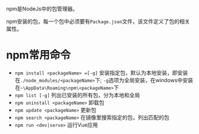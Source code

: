 npm是NodeJs中的包管理器。

npm安装的包，每一个包中必须要有`Package.json`文件，该文件定义了包的相关属性。
# npm常用命令
- `npm install <packageName> =[-g]` 安装指定包，默认为本地安装，即安装在`./node_modules/<packageName>`下; `-g`选项为全局安装，在windows中安装在`~\AppData\Roaming\npm\<packageName>`下
- `npm list [-g]` 列出已安装的所有包，分为本地和全局
- `npm uninstall <packageName>` 卸载包
- `npm update <packageName>` 更新包
- `npm search <packageName>` 在镜像里搜索指定的包，列出匹配的包
- `npm run <dev|serve>` 运行Vue应用

